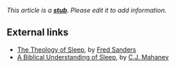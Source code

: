 *This article is a **[stub](http://www.theopedia.com/Category:Theopedia_stubs "Category:Theopedia stubs")**. Please edit it to add information.*
## External links

-   [The Theology of Sleep](http://www.scriptoriumdaily.com/2007/09/06/the-theology-of-sleep/),
    by [Fred Sanders](Fred_Sanders "Fred Sanders")
-   [A Biblical Understanding of Sleep](http://www.sovereigngracestore.com/ProductInfo.aspx?productid=A1210-01-51),
    by [C.J. Mahaney](C.J._Mahaney "C.J. Mahaney")



